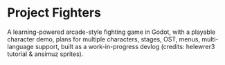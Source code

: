 # Project Fighters
A learning-powered arcade-style fighting game in Godot, with a playable character demo, plans for multiple characters, stages, OST, menus, multi-language support, built as a work-in-progress devlog (credits: helewrer3 tutorial & ansimuz sprites).
